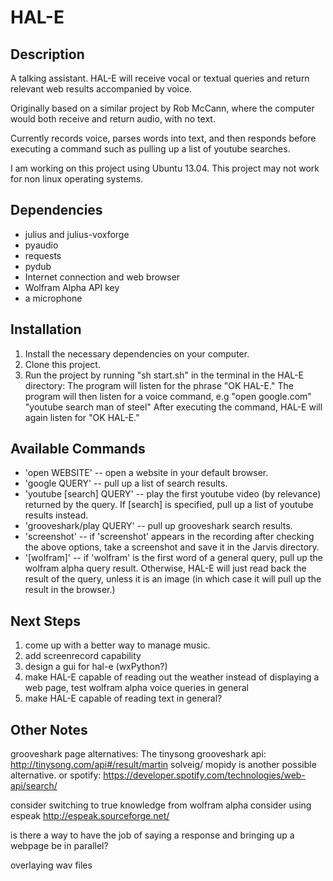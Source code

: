 HAL-E
======

Description
-----------
A talking assistant.
HAL-E will receive vocal or textual queries and return relevant web results accompanied by voice.

Originally based on a similar project by Rob McCann, where the computer would both receive and return audio, with no text.

Currently records voice, parses words into text, and then responds before executing a command such as pulling up a list of youtube searches.

I am working on this project using Ubuntu 13.04. This project may not work for non linux operating systems.

Dependencies
------------
*	julius and julius-voxforge
*	pyaudio
*	requests
*	pydub
*	Internet connection and web browser
*	Wolfram Alpha API key
*	a microphone

Installation
------------
1. 	Install the necessary dependencies on your computer.
2. 	Clone this project.
3. 	Run the project by running "sh start.sh" in the terminal in the HAL-E directory:
		The program will listen for the phrase "OK HAL-E."
		The program will then listen for a voice command, e.g
			"open google.com"
			"youtube search man of steel"
		After executing the command, HAL-E will again listen for "OK HAL-E."

Available Commands
------------------
*	'open WEBSITE'  -- open a website in your default browser.
*	'google QUERY'	-- pull up a list of search results.
*	'youtube [search] QUERY'	-- play the first youtube video (by relevance) returned by the query. If [search] is specified, pull up a list of youtube results instead. 
*	'grooveshark/play QUERY' 	-- pull up grooveshark search results.
*	'screenshot'	-- if 'screenshot' appears in the recording after checking the above options, take a screenshot and save it in the Jarvis directory.
*	'[wolfram]'	-- if 'wolfram' is the first word of a general query, pull up the wolfram alpha query result. Otherwise, HAL-E will just read back the result of the query, unless it is an image (in which case it will pull up the result in the browser.)

Next Steps
----------
1. 	come up with a better way to manage music.
2. 	add screenrecord capability
3. 	design a gui for hal-e (wxPython?)
4. 	make HAL-E capable of reading out the weather instead of displaying a web page, test wolfram alpha voice queries in general
5. 	make HAL-E capable of reading text in general?

Other Notes
-----------
grooveshark page alternatives:
The tinysong grooveshark api:
http://tinysong.com/api#/result/martin solveig/
mopidy is another possible alternative.
or spotify: https://developer.spotify.com/technologies/web-api/search/

consider switching to true knowledge from wolfram alpha
consider using espeak http://espeak.sourceforge.net/

is there a way to have the job of saying a response and bringing up a webpage be in parallel?

overlaying wav files